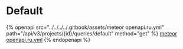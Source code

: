 # Default

{% openapi src="../../../../.gitbook/assets/meteor openapi.ru.yml" path="/api/v3/projects/{id}/queries/default" method="get" %}
[meteor openapi.ru.yml](<../../../../.gitbook/assets/meteor openapi.ru.yml>)
{% endopenapi %}
